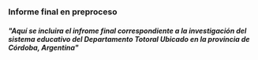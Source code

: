 ### Informe final en preproceso

##### "Aquí se incluira el infrome final correspondiente a la investigación del sistema educativo del Departamento Totoral Ubicado en la provincia de Córdoba, Argentina"